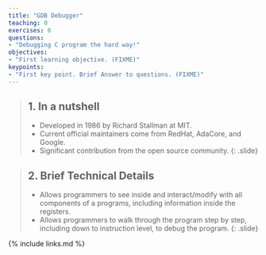 ```yaml
---
title: "GDB Debugger"
teaching: 0
exercises: 0
questions:
- "Debugging C program the hard way!"
objectives:
- "First learning objective. (FIXME)"
keypoints:
- "First key point. Brief Answer to questions. (FIXME)"
---
```


> ## 1. In a nutshell
> 
> - Developed in 1986 by Richard Stallman at MIT.
> - Current official maintainers come from RedHat, AdaCore, and Google.
> - Significant contribution from the open source community.
{: .slide}

> ## 2. Brief Technical Details
> 
> - Allows programmers to see inside and interact/modify with all components of a programs,
> including information inside the registers.
> - Allows programmers to walk through the program step by step, including down to 
> instruction level, to debug the program.
{: .slide}


{% include links.md %}

